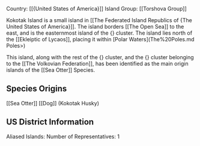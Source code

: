 Country: [[{United States of America}]]
Island Group: [[Torshova Group]]

Kokotak Island is a small island in [[The Federated Island Republics of {The United States of America}]]. The island borders [[The Open Sea]] to the east, and is the easternmost island of the {} cluster. The island lies north of the [[Ekleiptic of Lycaos]], placing it within [Polar Waters](The%20Poles.md Poles>)

This island, along with the rest of the {} cluster, and the {} cluster belonging to the [[The Volkovian Federation]], has been identified as the main origin islands of the [[Sea Otter]] Species.
## Species Origins

[[Sea Otter]]
[[Dog]] (Kokotak Husky)

## US District Information

Aliased Islands:
Number of Representatives: 1